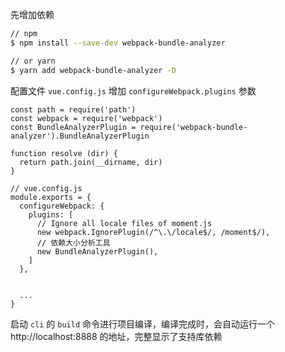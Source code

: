 先增加依赖

```bash
// npm
$ npm install --save-dev webpack-bundle-analyzer

// or yarn
$ yarn add webpack-bundle-analyzer -D
```

配置文件 `vue.config.js` 增加 `configureWebpack.plugins` 参数

```
const path = require('path')
const webpack = require('webpack')
const BundleAnalyzerPlugin = require('webpack-bundle-analyzer').BundleAnalyzerPlugin

function resolve (dir) {
  return path.join(__dirname, dir)
}

// vue.config.js
module.exports = {
  configureWebpack: {
    plugins: [
      // Ignore all locale files of moment.js
      new webpack.IgnorePlugin(/^\.\/locale$/, /moment$/),
      // 依赖大小分析工具
      new BundleAnalyzerPlugin(),
    ]
  },


  ...
}
```

启动 `cli` 的 `build` 命令进行项目编译，编译完成时，会自动运行一个 http://localhost:8888 的地址，完整显示了支持库依赖